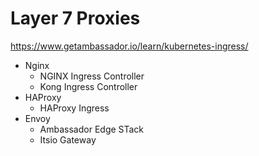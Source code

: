 # Layer 7 Proxies

https://www.getambassador.io/learn/kubernetes-ingress/

- Nginx
  - NGINX Ingress Controller
  - Kong Ingress Controller
- HAProxy
  - HAProxy Ingress
- Envoy
  - Ambassador Edge STack
  - Itsio Gateway
